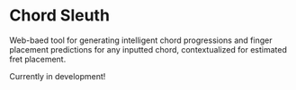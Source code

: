 # Chord Sleuth
Web-baed tool for generating intelligent chord progressions and finger placement predictions for any inputted chord, contextualized for estimated fret placement.

Currently in development!

